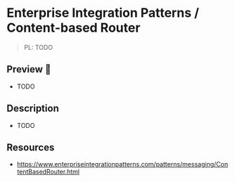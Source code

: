 # Enterprise Integration Patterns / Content-based Router

> PL: TODO

## Preview 🎉

- TODO

## Description

- TODO

## Resources

- <https://www.enterpriseintegrationpatterns.com/patterns/messaging/ContentBasedRouter.html>
